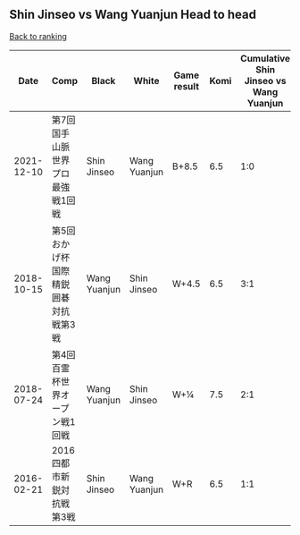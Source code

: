 ## Shin Jinseo vs Wang Yuanjun Head to head

[Back to ranking](../../index.md)




| **Date** | **Comp** | **Black** | **White** | **Game result** | **Komi** | **Cumulative Shin Jinseo vs Wang Yuanjun** | **Shin Jinseo streak** | **Wang Yuanjun streak** | 
| --- | --- | --- | --- | --- | --- | --- | --- | --- |
| 2021-12-10 | 第7回国手山脈世界プロ最強戦1回戦  | Shin Jinseo | Wang Yuanjun | B+8.5 | 6.5 | 1:0 | 1 | 0 | 
| 2018-10-15 | 第5回おかげ杯国際精鋭囲碁対抗戦第3戦  | Wang Yuanjun | Shin Jinseo | W+4.5 | 6.5 | 3:1 | 2 | 0 | 
| 2018-07-24 | 第4回百霊杯世界オープン戦1回戦 | Wang Yuanjun | Shin Jinseo | W+¼ | 7.5 | 2:1 | 1 | 0 | 
| 2016-02-21 | 2016四都市新鋭対抗戦第3戦 | Shin Jinseo | Wang Yuanjun | W+R | 6.5 | 1:1 | 0 | 1 |




